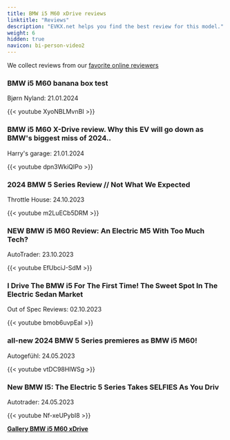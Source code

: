 ```yaml
---
title: BMW i5 M60 xDrive reviews
linktitle: "Reviews"
description: "EVKX.net helps you find the best review for this model."
weight: 6
hidden: true
navicon: bi-person-video2
---
```

We collect reviews from our [favorite online reviewers](../../../../../guides/evreviewers/)

<div class="container text-center shadow p-2 pe-4 mb-5 bg-body-tertiary rounded border">
<h3>BMW i5 M60 banana box test</h3>
<p>Bjørn Nyland: 21.01.2024</p>

{{< youtube XyoNBLMvnBI >}}

</div>
<div class="container text-center shadow p-2 pe-4 mb-5 bg-body-tertiary rounded border">
<h3>BMW i5 M60 X-Drive review. Why this EV will go down as BMW's biggest miss of 2024..</h3>
<p>Harry's garage: 21.01.2024</p>

{{< youtube dpn3WkiQIPo >}}

</div>
<div class="container text-center shadow p-2 pe-4 mb-5 bg-body-tertiary rounded border">
<h3>2024 BMW 5 Series Review // Not What We Expected</h3>
<p>Throttle House: 24.10.2023</p>

{{< youtube m2LuECb5DRM >}}

</div>
<div class="container text-center shadow p-2 pe-4 mb-5 bg-body-tertiary rounded border">
<h3>NEW BMW i5 M60 Review: An Electric M5 With Too Much Tech?</h3>
<p>AutoTrader: 23.10.2023</p>

{{< youtube EfUbciJ-SdM >}}

</div>
<div class="container text-center shadow p-2 pe-4 mb-5 bg-body-tertiary rounded border">
<h3>I Drive The BMW i5 For The First Time! The Sweet Spot In The Electric Sedan Market</h3>
<p>Out of Spec Reviews: 02.10.2023</p>

{{< youtube bmob6uvpEaI >}}

</div>
<div class="container text-center shadow p-2 pe-4 mb-5 bg-body-tertiary rounded border">
<h3>all-new 2024 BMW 5 Series premieres as BMW i5 M60!</h3>
<p>Autogefühl: 24.05.2023</p>

{{< youtube vtDC98HlWSg >}}

</div>
<div class="container text-center shadow p-2 pe-4 mb-5 bg-body-tertiary rounded border">
<h3>New BMW I5: The Electric 5 Series Takes SELFIES As You Driv</h3>
<p>Autotrader: 24.05.2023</p>

{{< youtube Nf-xeUPybI8 >}}

</div>
<div class="mt-3 mb-3">
<a href="../gallery/" class="text-decoration-none text-black">
<strong><i class="bi-arrow-left"></i>Gallery  </strong>
</a>
<a href="../" class="text-decoration-none text-black float-end">
<strong>BMW i5 M60 xDrive <i class="bi-arrow-right"></i></strong>
</a>
</div>
